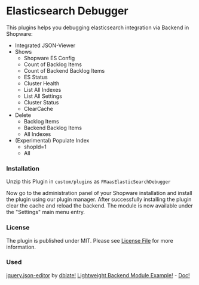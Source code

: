 # Elasticsearch Debugger

This plugins helps you debugging elasticsearch integration via Backend in Shopware:

* Integrated JSON-Viewer
* Shows
  * Shopware ES Config
  * Count of Backlog Items
  * Count of Backend Backlog Items
  * ES Status
  * Cluster Health
  * List All Indexes
  * List All Settings
  * Cluster Status
  * ClearCache
* Delete
  * Backlog Items
  * Backend Backlog Items
  * All Indexes
* (Experimental) Populate Index
  * shopId=1
  * All

### Installation

Unzip this Plugin in ```custom/plugins``` as ```FMaasElasticSearchDebugger```

Now go to the administration panel of your Shopware installation and install the plugin using our plugin manager. After successfully installing the plugin clear the cache and reload the backend. The module is now available under the "Settings" main menu entry.

### License
The plugin is published under MIT. Please see [License File](LICENSE) for more information.

### Used
[jquery.json-editor](https://github.com/dblate/jquery.json-editor) by [dblate!](https://github.com/dblate)
[Lightweight Backend Module Example!](https://github.com/shopwareLabs/SwagLightweightModule) - [Doc!](https://developers.shopware.com/developers-guide/lightweight-backend-modules/)
